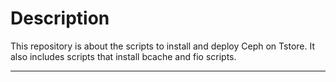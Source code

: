 # Description

This repository is about the scripts to install and deploy Ceph on Tstore. It also includes scripts that install bcache and fio scripts.

---

